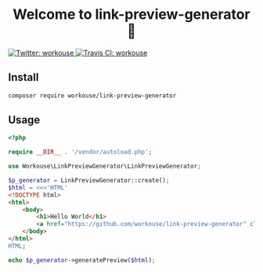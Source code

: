 <h1 align="center">Welcome to link-preview-generator 👋</h1>
<p>
  <a href="https://twitter.com/workousecom" target="_blank">
    <img alt="Twitter: workouse" src="https://img.shields.io/twitter/follow/workousecom.svg?style=social" />
  </a>
  <a href="https://travis-ci.com/workouse/link-preview-generator" target="_blank">
      <img alt="Travis CI: workouse" src="https://travis-ci.com/workouse/link-preview-generator.svg?branch=master" />
  </a>
</p>

## Install

```sh
composer require workouse/link-preview-generator
```

## Usage

```php
<?php

require __DIR__ . '/vendor/autoload.php';

use Workouse\LinkPreviewGenerator\LinkPreviewGenerator;

$p_generator = LinkPreviewGenerator::create();
$html = <<<'HTML'
<!DOCTYPE html>
<html>
    <body>
        <h1>Hello World</h1>
        <a href="https://github.com/workouse/link-preview-generator" class="generated-previews">link-preview-generator</a>
    </body>
</html>
HTML;

echo $p_generator->generatePreview($html);
```
